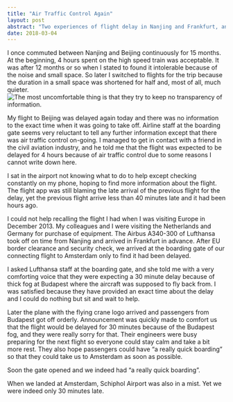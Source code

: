 ```yaml
---
title: "Air Traffic Control Again"
layout: post
abstract: "Two experiences of flight delay in Nanjing and Frankfurt, and how airlines responded differently"
date: 2018-03-04
---
```


I once commuted between Nanjing and Beijing continuously for 15 months.
At the beginning, 4 hours spent on the high
speed train was acceptable. It was after 12 months or so when I stated
to found it intolerable because of the noise and small space. So later I
switched to flights for the trip because the duration in a small space
was shortened for half and, most of all, much quieter. ![The most uncomfortable thing is that they try to keep no transparency
of
information.](https://user-images.githubusercontent.com/7418648/56807497-ed40be80-6826-11e9-913a-c745116fc59c.jpg)

My flight to Beijing was delayed again today and there was no
information to the exact time when it was going to take off. Airline
staff at the boarding gate seems very reluctant to tell any further
information except that there was air traffic control on-going. I
managed to get in contact with a friend in the civil aviation industry,
and he told me that the flight was expected to be delayed for 4 hours
because of air traffic control due to some reasons I cannot write down
here.

I sat in the airport not knowing what to do to help except checking
constantly on my phone, hoping to find more information about the
flight. The flight app was still blaming the late arrival of the
previous flight for the delay, yet the previous flight arrive less than
40 minutes late and it had been hours ago.

I could not help recalling the flight I had when I was visiting Europe
in December 2013. My colleagues and I were visiting the Netherlands and
Germany for purchase of equipment. The Airbus A340-300 of Lufthansa took
off on time from Nanjing and arrived in Frankfurt in advance. After EU
border clearance and security check, we arrived at the boarding gate of
our connecting flight to Amsterdam only to find it had been delayed.

I asked Lufthansa staff at the boarding gate, and she told me with a
very comforting voice that they were expecting a 30 minute delay because
of thick fog at Budapest where the aircraft was supposed to fly back
from. I was satisfied because they have provided an exact time about the
delay and I could do nothing but sit and wait to help.

Later the plane with the flying crane logo arrived and passengers from
Budapest got off orderly. Announcement was quickly made to comfort us
that the flight would be delayed for 30 minutes because of the Budapest
fog, and they were really sorry for that. Their engineers were busy
preparing for the next flight so everyone could stay calm and take a bit
more rest. They also hope passengers could have “a really quick
boarding” so that they could take us to Amsterdam as soon as possible.

Soon the gate opened and we indeed had “a really quick boarding”.

When we landed at Amsterdam, Schiphol Airport was also in a mist. Yet we
were indeed only 30 minutes late.

